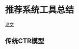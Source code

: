 # 推荐系统工具总结

[论文](https://link.zhihu.com/?target=https%3A//github.com/princewen/tensorflow_practice/tree/master/recommendation)

## 传统CTR模型